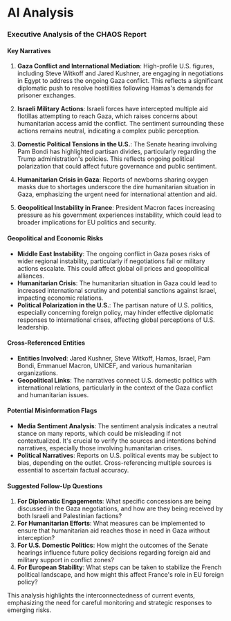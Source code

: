 # AI Analysis

### Executive Analysis of the CHAOS Report

#### Key Narratives
1. **Gaza Conflict and International Mediation**: High-profile U.S. figures, including Steve Witkoff and Jared Kushner, are engaging in negotiations in Egypt to address the ongoing Gaza conflict. This reflects a significant diplomatic push to resolve hostilities following Hamas's demands for prisoner exchanges.
   
2. **Israeli Military Actions**: Israeli forces have intercepted multiple aid flotillas attempting to reach Gaza, which raises concerns about humanitarian access amid the conflict. The sentiment surrounding these actions remains neutral, indicating a complex public perception.

3. **Domestic Political Tensions in the U.S.**: The Senate hearing involving Pam Bondi has highlighted partisan divides, particularly regarding the Trump administration's policies. This reflects ongoing political polarization that could affect future governance and public sentiment.

4. **Humanitarian Crisis in Gaza**: Reports of newborns sharing oxygen masks due to shortages underscore the dire humanitarian situation in Gaza, emphasizing the urgent need for international attention and aid.

5. **Geopolitical Instability in France**: President Macron faces increasing pressure as his government experiences instability, which could lead to broader implications for EU politics and security.

#### Geopolitical and Economic Risks
- **Middle East Instability**: The ongoing conflict in Gaza poses risks of wider regional instability, particularly if negotiations fail or military actions escalate. This could affect global oil prices and geopolitical alliances.
- **Humanitarian Crisis**: The humanitarian situation in Gaza could lead to increased international scrutiny and potential sanctions against Israel, impacting economic relations.
- **Political Polarization in the U.S.**: The partisan nature of U.S. politics, especially concerning foreign policy, may hinder effective diplomatic responses to international crises, affecting global perceptions of U.S. leadership.

#### Cross-Referenced Entities
- **Entities Involved**: Jared Kushner, Steve Witkoff, Hamas, Israel, Pam Bondi, Emmanuel Macron, UNICEF, and various humanitarian organizations.
- **Geopolitical Links**: The narratives connect U.S. domestic politics with international relations, particularly in the context of the Gaza conflict and humanitarian issues.

#### Potential Misinformation Flags
- **Media Sentiment Analysis**: The sentiment analysis indicates a neutral stance on many reports, which could be misleading if not contextualized. It's crucial to verify the sources and intentions behind narratives, especially those involving humanitarian crises.
- **Political Narratives**: Reports on U.S. political events may be subject to bias, depending on the outlet. Cross-referencing multiple sources is essential to ascertain factual accuracy.

#### Suggested Follow-Up Questions
1. **For Diplomatic Engagements**: What specific concessions are being discussed in the Gaza negotiations, and how are they being received by both Israeli and Palestinian factions?
2. **For Humanitarian Efforts**: What measures can be implemented to ensure that humanitarian aid reaches those in need in Gaza without interception?
3. **For U.S. Domestic Politics**: How might the outcomes of the Senate hearings influence future policy decisions regarding foreign aid and military support in conflict zones?
4. **For European Stability**: What steps can be taken to stabilize the French political landscape, and how might this affect France's role in EU foreign policy?

This analysis highlights the interconnectedness of current events, emphasizing the need for careful monitoring and strategic responses to emerging risks.
